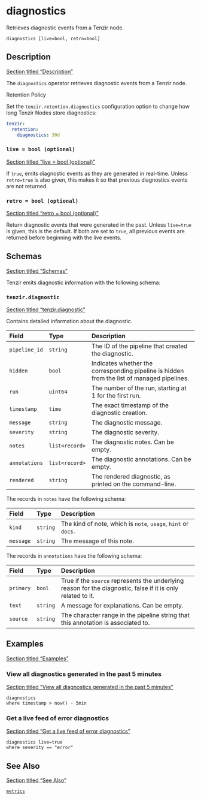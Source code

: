 # diagnostics

Retrieves diagnostic events from a Tenzir node.

```tql
diagnostics [live=bool, retro=bool]
```

## Description

[Section titled “Description”](#description)

The `diagnostics` operator retrieves diagnostic events from a Tenzir node.

Retention Policy

Set the `tenzir.retention.diagnostics` configuration option to change how long Tenzir Nodes store diagnostics:

```yaml
tenzir:
  retention:
    diagnostics: 30d
```

### `live = bool (optional)`

[Section titled “live = bool (optional)”](#live--bool-optional)

If `true`, emits diagnostic events as they are generated in real-time. Unless `retro=true` is also given, this makes it so that previous diagnostics events are not returned.

### `retro = bool (optional)`

[Section titled “retro = bool (optional)”](#retro--bool-optional)

Return diagnostic events that were generated in the past. Unless `live=true` is given, this is the default. If both are set to `true`, all previous events are returned before beginning with the live events.

## Schemas

[Section titled “Schemas”](#schemas)

Tenzir emits diagnostic information with the following schema:

### `tenzir.diagnostic`

[Section titled “tenzir.diagnostic”](#tenzirdiagnostic)

Contains detailed information about the diagnostic.

| Field         | Type           | Description                                                                                |
| :------------ | :------------- | :----------------------------------------------------------------------------------------- |
| `pipeline_id` | `string`       | The ID of the pipeline that created the diagnostic.                                        |
| `hidden`      | `bool`         | Indicates whether the corresponding pipeline is hidden from the list of managed pipelines. |
| `run`         | `uint64`       | The number of the run, starting at 1 for the first run.                                    |
| `timestamp`   | `time`         | The exact timestamp of the diagnostic creation.                                            |
| `message`     | `string`       | The diagnostic message.                                                                    |
| `severity`    | `string`       | The diagnostic severity.                                                                   |
| `notes`       | `list<record>` | The diagnostic notes. Can be empty.                                                        |
| `annotations` | `list<record>` | The diagnostic annotations. Can be empty.                                                  |
| `rendered`    | `string`       | The rendered diagnostic, as printed on the command-line.                                   |

The records in `notes` have the following schema:

| Field     | Type     | Description                                                   |
| :-------- | :------- | :------------------------------------------------------------ |
| `kind`    | `string` | The kind of note, which is `note`, `usage`, `hint` or `docs`. |
| `message` | `string` | The message of this note.                                     |

The records in `annotations` have the following schema:

| Field     | Type     | Description                                                                                                  |
| :-------- | :------- | :----------------------------------------------------------------------------------------------------------- |
| `primary` | `bool`   | True if the `source` represents the underlying reason for the diagnostic, false if it is only related to it. |
| `text`    | `string` | A message for explanations. Can be empty.                                                                    |
| `source`  | `string` | The character range in the pipeline string that this annotation is associated to.                            |

## Examples

[Section titled “Examples”](#examples)

### View all diagnostics generated in the past 5 minutes

[Section titled “View all diagnostics generated in the past 5 minutes”](#view-all-diagnostics-generated-in-the-past-5-minutes)

```tql
diagnostics
where timestamp > now() - 5min
```

### Get a live feed of error diagnostics

[Section titled “Get a live feed of error diagnostics”](#get-a-live-feed-of-error-diagnostics)

```tql
diagnostics live=true
where severity == "error"
```

## See Also

[Section titled “See Also”](#see-also)

[`metrics`](/reference/operators/metrics)